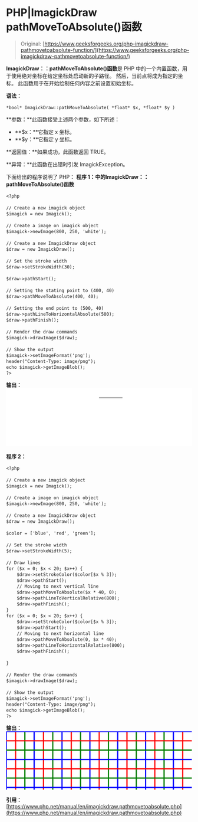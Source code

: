 # PHP|ImagickDraw pathMoveToAbsolute()函数

> Original: [https://www.geeksforgeeks.org/php-imagickdraw-pathmovetoabsolute-function/](https://www.geeksforgeeks.org/php-imagickdraw-pathmovetoabsolute-function/)

**ImagickDraw：：pathMoveToAbsolute()函数**是 PHP 中的一个内置函数，用于使用绝对坐标在给定坐标处启动新的子路径。 然后，当前点将成为指定的坐标。 此函数用于在开始绘制任何内容之前设置初始坐标。

**语法：**

```
*bool* ImagickDraw::pathMoveToAbsolute( *float* $x, *float* $y )
```

**参数：**此函数接受上述两个参数，如下所述：

*   **$x：**它指定 x 坐标。
*   **$y：**它指定 y 坐标。

**返回值：**如果成功，此函数返回 TRUE。

**异常：**此函数在出错时引发 ImagickException。

下面给出的程序说明了 PHP：
**程序 1：**中的**ImagickDraw：：pathMoveToAbsolute()函数**

```
<?php

// Create a new imagick object
$imagick = new Imagick();

// Create a image on imagick object
$imagick->newImage(800, 250, 'white');

// Create a new ImagickDraw object
$draw = new ImagickDraw();

// Set the stroke width
$draw->setStrokeWidth(30);

$draw->pathStart();

// Setting the stating point to (400, 40)
$draw->pathMoveToAbsolute(400, 40);

// Setting the end point to (500, 40)
$draw->pathLineToHorizontalAbsolute(500);
$draw->pathFinish();

// Render the draw commands
$imagick->drawImage($draw);

// Show the output
$imagick->setImageFormat('png');
header("Content-Type: image/png");
echo $imagick->getImageBlob();
?>
```

**输出：**
![](img/535acfead921f2744305e8b330f895c2.png)

**程序 2：**

```
<?php

// Create a new imagick object
$imagick = new Imagick();

// Create a image on imagick object
$imagick->newImage(800, 250, 'white');

// Create a new ImagickDraw object
$draw = new ImagickDraw();

$color = ['blue', 'red', 'green'];

// Set the stroke width
$draw->setStrokeWidth(5);

// Draw lines
for ($x = 0; $x < 20; $x++) {
    $draw->setStrokeColor($color[$x % 3]);
    $draw->pathStart();
    // Moving to next vertical line
    $draw->pathMoveToAbsolute($x * 40, 0);
    $draw->pathLineToVerticalRelative(800);
    $draw->pathFinish();
}
for ($x = 0; $x < 20; $x++) {
    $draw->setStrokeColor($color[$x % 3]);
    $draw->pathStart();
    // Moving to next horizontal line
    $draw->pathMoveToAbsolute(0, $x * 40);
    $draw->pathLineToHorizontalRelative(800);
    $draw->pathFinish();

}

// Render the draw commands
$imagick->drawImage($draw);

// Show the output
$imagick->setImageFormat('png');
header("Content-Type: image/png");
echo $imagick->getImageBlob();
?>
```

**输出：**
![](img/a831fc9a3c0a0e644c1790a271cd9c51.png)

**引用：**[https://www.php.net/manual/en/imagickdraw.pathmovetoabsolute.php](https://www.php.net/manual/en/imagickdraw.pathmovetoabsolute.php)
